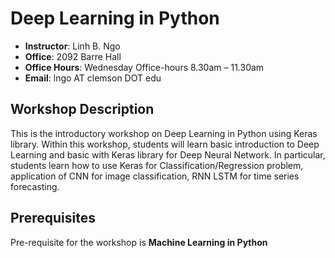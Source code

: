 # Deep Learning in Python

- **Instructor**: Linh B. Ngo
- **Office**: 2092 Barre Hall
- **Office Hours**: Wednesday Office-hours 8.30am – 11.30am
- **Email**: lngo AT clemson DOT edu

## Workshop Description

This is the introductory workshop on Deep Learning in Python using Keras library. Within this workshop, 
students will learn basic introduction to Deep Learning and basic with Keras library for Deep Neural 
Network. In particular, students learn how to use Keras for Classification/Regression problem, application 
of CNN for image classification, RNN LSTM for time series forecasting.

## Prerequisites
Pre-requisite for the workshop is **Machine Learning in Python**
